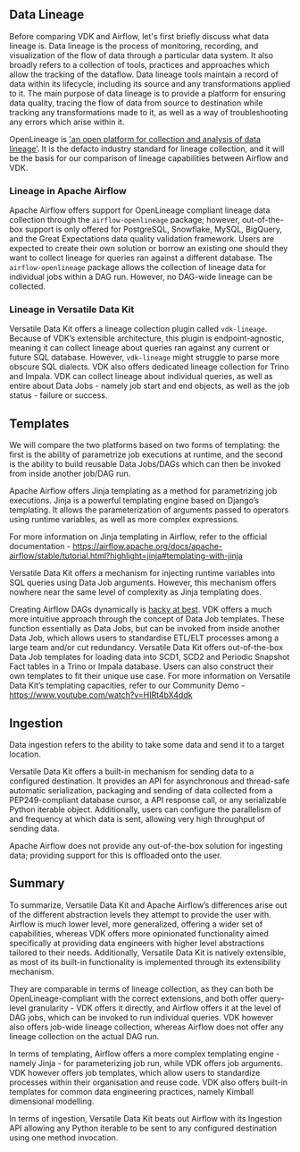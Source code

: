 ## Data Lineage

Before comparing VDK and Airflow, let's first briefly discuss what data lineage is. Data lineage is the process of monitoring, recording, and visualization of the flow of data through a particular data system. It also broadly refers to a collection of tools, practices and approaches which allow the tracking of the dataflow. Data lineage tools maintain a record of data within its lifecycle, including its source and any transformations applied to it. The main purpose of data lineage is to provide a platform for ensuring data quality, tracing the flow of data from source to destination while tracking any transformations made to it, as well as a way of troubleshooting any errors which arise within it.

OpenLineage is ['an open platform for collection and analysis of data lineage’](https://openlineage.io/). It is the defacto industry standard for lineage collection, and it will be the basis for our comparison of lineage capabilities between Airflow and VDK.

### Lineage in Apache Airflow

Apache Airflow offers support for OpenLineage compliant lineage data collection through the `airflow-openlineage` package; however, out-of-the-box support is only offered for PostgreSQL, Snowflake, MySQL, BigQuery, and the Great Expectations data quality validation framework. Users are expected to create their own solution or borrow an existing one should they want to collect lineage for queries ran against a different database.
The `airflow-openlineage` package allows the collection of lineage data for individual jobs within a DAG run. However, no DAG-wide lineage can be collected.

### Lineage in Versatile Data Kit

Versatile Data Kit offers a lineage collection plugin called `vdk-lineage`. Because of VDK’s extensible architecture, this plugin is endpoint-agnostic, meaning it can collect lineage about queries ran against any current or future SQL database. However, `vdk-lineage` might struggle to parse more obscure SQL dialects.
VDK also offers dedicated lineage collection for Trino and Impala.
VDK can collect lineage about individual queries, as well as entire about Data Jobs - namely job start and end objects, as well as the job status - failure or success.



## Templates

We will compare the two platforms based on two forms of templating: the first is the ability of parametrize job executions at runtime, and the second is the ability to build reusable Data Jobs/DAGs which can then be invoked from inside another job/DAG run.

Apache Airflow offers Jinja templating as a method for parametrizing job executions. Jinja is a powerful templating engine based on Django’s templating. It allows the parameterization of arguments passed to operators using runtime variables, as well as more complex expressions.

For more information on Jinja templating in Airflow, refer to the official documentation - https://airflow.apache.org/docs/apache-airflow/stable/tutorial.html?highlight=jinja#templating-with-jinja

Versatile Data Kit offers a mechanism for injecting runtime variables into SQL queries using Data Job arguments. However, this mechanism offers nowhere near the same level of complexity as Jinja templating does.

Creating Airflow DAGs dynamically is [hacky at best](https://airflow.apache.org/docs/apache-airflow/stable/howto/dynamic-dag-generation.html). VDK offers a much more intuitive approach through the concept of Data Job templates. These function essentially as Data Jobs, but can be invoked from inside another Data Job, which allows users to standardise ETL/ELT processes among a large team and/or cut redundancy.
Versatile Data Kit offers out-of-the-box Data Job templates for loading data into SCD1, SCD2 and Periodic Snapshot Fact tables in a Trino or Impala database. Users can also construct their own templates to fit their unique use case.
For more information on Versatile Data Kit’s templating capacities, refer to our Community Demo - https://www.youtube.com/watch?v=HIRt4bX4ddk


## Ingestion

Data ingestion refers to the ability to take some data and send it to a target location.

Versatile Data Kit offers a built-in mechanism for sending data to a configured destination. It provides an API for asynchronous and thread-safe automatic serialization, packaging and sending of data collected from a PEP249-compliant database cursor, a API response call, or any serializable Python iterable object. Additionally, users can configure the parallelism of and frequency at which data is sent, allowing very high throughput of sending data.

Apache Airflow does not provide any out-of-the-box solution for ingesting data; providing support for this is offloaded onto the user.



## Summary

To summarize, Versatile Data Kit and Apache Airflow’s differences arise out of the different abstraction levels they attempt to provide the user with. Airflow is much lower level, more generalized, offering a wider set of capabilities, whereas VDK offers more opinionated functionality aimed specifically at providing data engineers with higher level abstractions tailored to their needs. Additionally, Versatile Data Kit is natively extensible, as most of its built-in functionality is implemented through its extensibility mechanism.

They are comparable in terms of lineage collection, as they can both be OpenLineage-compliant with the correct extensions, and both offer query-level granularity - VDK offers it directly, and Airflow offers it at the level of DAG jobs, which can be invoked to run individual queries. VDK however also offers job-wide lineage collection, whereas Airflow does not offer any lineage collection on the actual DAG run.

In terms of templating, Airflow offers a more complex templating engine - namely Jinja - for parameterizing job run, while VDK offers job arguments. VDK however offers job templates, which allow users to standardize processes within their organisation and reuse code. VDK also offers built-in templates for common data engineering practices, namely Kimball dimensional modelling.

In terms of ingestion, Versatile Data Kit beats out Airflow with its Ingestion API allowing any Python iterable to be sent to any configured destination using one method invocation.
